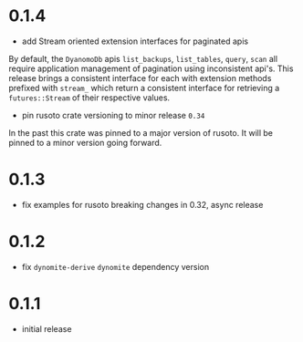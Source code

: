 # 0.1.4

* add Stream oriented extension interfaces for paginated apis

By default, the `DyanomoDb` apis `list_backups`, `list_tables`, `query`, `scan`
all require application management of pagination using inconsistent api's.
This release brings a consistent interface for each with extension methods prefixed with `stream_`
which return a consistent interface for retrieving a `futures::Stream` of their
respective values.

* pin rusoto crate versioning to minor release `0.34`

In the past this crate was pinned to a major version of rusoto. It will be pinned to a minor
version going forward.

# 0.1.3

* fix examples for rusoto breaking changes in 0.32, async release

# 0.1.2

* fix `dynomite-derive` `dynomite` dependency version

# 0.1.1

* initial release